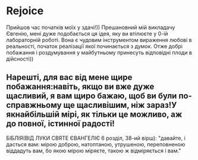 # Rejoice

Прийшов час початків моїх у здачі!))
Прешановний мій викладачу Євгенію, мені дуже подобається ця ідея, яку ви втілюєте у 0-ій лабораторній роботі. Вона є чудовим інструментом вираження любові в реальності, початок реалізації якої починається з думок. Отже добрі побажання і роздумування у майбутньому принесуть відповідні плоди в дійсності))

Нарешті, для вас від мене щире побажання:навіть, якщо ви вже дуже щасливий, я вам щиро бажаю, щоб ви були по-справжньому ще щасливішим, ніж зараз!У якнайбільшій мірі, як тільки це можливо, аж до повної, істинної радості!
------------------------------------------------------------------------------------------------------------------------------------------

БІБЛІЯ(ВІД ЛУКИ СВЯТЕ ЄВАНГЕЛІЄ 6 розділ, 38-ий вірш):
"давайте, і дасться вам: мірою доброю, натоптаною, утрушеною, переповненою віддадуть вам, бо якою мірою міряєте, такою ж відміряється і вам."
